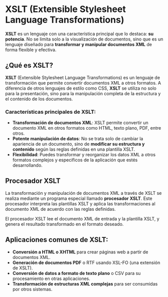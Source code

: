 # XSLT (Extensible Stylesheet Language Transformations)

**XSLT** es un lenguaje con una característica principal que lo destaca: **su potencia**. No se limita solo a la visualización de documentos, sino que es un lenguaje diseñado para **transformar y manipular documentos XML** de forma flexible y efectiva.

## ¿Qué es XSLT?

**XSLT** (Extensible Stylesheet Language Transformations) es un lenguaje de transformación que permite convertir documentos XML a otros formatos. A diferencia de otros lenguajes de estilo como CSS, **XSLT** se utiliza no solo para la presentación, sino para la manipulación completa de la estructura y el contenido de los documentos.

### Características principales de XSLT:
- **Transformación de documentos XML**: XSLT permite convertir un documento XML en otros formatos como HTML, texto plano, PDF, entre otros.
- **Potente manipulación de datos**: No se trata solo de cambiar la apariencia de un documento, sino de **modificar su estructura y contenido** según las reglas definidas en una plantilla XSLT.
- **Flexibilidad**: Puedes transformar y reorganizar los datos XML a otros formatos complejos y específicos de la aplicación que estés desarrollando.

## Procesador XSLT

La transformación y manipulación de documentos XML a través de XSLT se realiza mediante un programa especial llamado **procesador XSLT**. Este procesador interpreta las plantillas XSLT y aplica las transformaciones al documento XML de acuerdo con las reglas definidas.

El procesador XSLT lee el documento XML de entrada y la plantilla XSLT, y genera el resultado transformado en el formato deseado.

## Aplicaciones comunes de XSLT:
- **Conversión a HTML o XHTML** para crear páginas web a partir de documentos XML.
- **Generación de documentos PDF** o RTF usando XSL-FO (una extensión de XSLT).
- **Conversión de datos a formato de texto plano** o CSV para su procesamiento en otras aplicaciones.
- **Transformación de estructuras XML complejas** para ser consumidas por otros sistemas.

